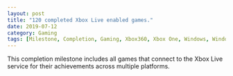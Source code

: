 ```yaml
---
layout: post
title: "120 completed Xbox Live enabled games."
date: 2019-07-12
category: Gaming
tags: [Milestone, Completion, Gaming, Xbox360, Xbox One, Windows, Windows Phone]
---
```


This completion milestone includes all games that connect to the Xbox Live service for their achievements across multiple platforms.